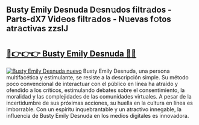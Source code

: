 ## Busty Emily Desnuda D𝚎sn𝚞dos filtr𝚊dos - Parts-dX7 Vid𝚎os filtr𝚊dos - N𝚞evas f𝚘tos atr𝚊ctivas zzslJ

# <h2><a href="http://mb0i2w.tromn.icu/?c=Busty+Emily+Desnuda">🔗👉👉👉 Busty Emily Desnuda 🔗🔗</a></h2>

[![Busty Emily Desnuda nuevo](https://i.imgur.com/pEAQMta.gif)](http://mb0i2w.tromn.icu/?c=Busty+Emily+Desnuda)
Busty Emily Desnuda, una persona multifacética y estimulante, se resiste a la descripción simple. Su método poco convencional de interactuar con el público en línea ha atraído y ofendido a los críticos, estimulando debates sobre el consentimiento, la moralidad y las complejidades de las comunidades virtuales. A pesar de la incertidumbre de sus próximas acciones, su huella en la cultura en línea es imborrable. Con un espíritu inquebrantable y un atractivo innegable, la influencia de Busty Emily Desnuda en los medios digitales es innovadora.
